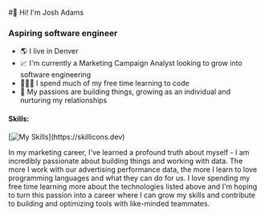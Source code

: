 #👋 Hi! I'm Josh Adams
### Aspiring software engineer

- 🌎 I live in Denver
- 📈 I'm currently a Marketing Campaign Analyst looking to grow into software engineering
- 🧑🏼‍💻 I spend much of my free time learning to code
- 💙 My passions are building things, growing as an individual and nurturing my relationships


#### Skills: 
[![My Skills](https://skillicons.dev/icons?i=js,html,css,vue,react,nodejs,java,py,django,mysql,mongodb,postgres,netlify,instagram,linkedin,)](https://skillicons.dev)

In my marketing career, I've learned a profound truth about myself - I am incredibly passionate about building things and working with data. The more I work with our advertising performance data, the more I learn to love programming languages and what they can do for us. I love spending my free time learning more about the technologies listed above and I'm hoping to turn this passion into a career where I can grow my skills and contribute to building and optimizing tools with like-minded teammates. 
